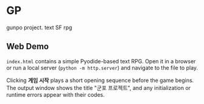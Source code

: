 # GP

gunpo project. text SF rpg

## Web Demo

`index.html` contains a simple Pyodide-based text RPG. Open it in a browser or run a local server (`python -m http.server`) and navigate to the file to play.

Clicking **게임 시작** plays a short opening sequence before the game begins. The output window shows the title "군포 프로젝트", and any initialization or runtime errors appear with their codes.

